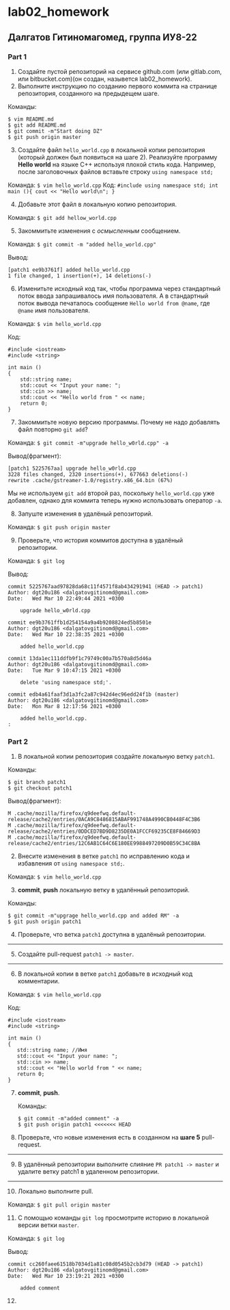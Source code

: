 # lab02_homework
## Далгатов Гитиномагомед, группа ИУ8-22
### Part 1
1. Создайте пустой репозиторий на сервисе github.com (или gitlab.com, или bitbucket.com)(он создан, назывется lab02_homework).
2. Выполните инструкцию по созданию первого коммита на странице репозитория, созданного на предыдещем шаге.
  
  Команды: 
  ```
  $ vim README.md
  $ git add README.md
  $ git commit -m"Start doing DZ"
  $ git push origin master
  ```
  
3. Создайте файл ```hello_world.cpp``` в локальной копии репозитория (который должен был появиться на шаге 2). Реализуйте программу **Hello world** на языке C++ используя плохой стиль кода. Например, после заголовочных файлов вставьте строку ```using namespace std;```
  
  Команда:  ```$ vim hello_world.cpp```
  Код: ```#include using namespace std; int main (){ cout << "Hello world\n"; }```
  
4. Добавьте этот файл в локальную копию репозитория.

  Команда: ```$ git add hellow_world.cpp```
  
5. Закоммитьте изменения с *осмысленным* сообщением.

  Команда: ```$ git commit -m "added hello_world.cpp"```
     
  Вывод:
  ```
  [patch1 ee9b3761f] added hello_world.cpp
  1 file changed, 1 insertion(+), 14 deletions(-)
  ```
  
6. Изменитьте исходный код так, чтобы программа через стандартный поток ввода запрашивалось имя пользователя. А в стандартный поток вывода печаталось сообщение ```Hello world from @name```, где ```@name``` имя пользователя.

  Команда: ```$ vim hello_world.cpp```
  
  Код: 
  ```
  #include <iostream>
  #include <string>

  int main ()
  { 
      std::string name;
      std::cout << "Input your name: ";
      std::cin >> name;
      std::cout << "Hello world from " << name;
      return 0;
  }
  ```
   
7. Закоммитьте новую версию программы. Почему не надо добавлять файл повторно ```git add```?

  Команда: ```$ git commit -m"upgrade hello_w0rld.cpp" -a```
  
  Вывод(фрагмент):
  ```
  [patch1 5225767aa] upgrade hello_w0rld.cpp
  3228 files changed, 2320 insertions(+), 677663 deletions(-)
  rewrite .cache/gstreamer-1.0/registry.x86_64.bin (67%)
  ```
  Мы не используем ```git add``` второй раз, поскольку ```hello_world.cpp``` уже добавлен, однако для коммита теперь нужно использовать оператор ```-a```.
  
8. Запуште изменения в удалёный репозиторий.

  Команда: ```$ git push origin master```
  
9. Проверьте, что история коммитов доступна в удалёный репозитории.

  Команда: ```$ git log```
  
  Вывод:
  ```
  commit 5225767aad97828da68c11f4571f8ab434291941 (HEAD -> patch1)
  Author: dgt20u186 <dalgatovgitinomd@gmail.com>
  Date:   Wed Mar 10 22:49:44 2021 +0300

      upgrade hello_w0rld.cpp

  commit ee9b3761ffb1d254154a9a4b9208824ed5b8501e
  Author: dgt20u186 <dalgatovgitinomd@gmail.com>
  Date:   Wed Mar 10 22:38:35 2021 +0300

      added hello_world.cpp

  commit 13da1ec111ddfb9f1c79749c00a7b570a8d5d46a
  Author: dgt20u186 <dalgatovgitinomd@gmail.com>
  Date:   Tue Mar 9 10:47:15 2021 +0300

      delete 'using namespace std;'.

  commit edb4a61faaf3d1a3fc2a87c942d4ec96edd24f1b (master)
  Author: dgt20u186 <dalgatovgitinomd@gmail.com>
  Date:   Mon Mar 8 12:17:56 2021 +0300

      added hello_world.cpp.
  :
  ```
  
### Part 2
1. В локальной копии репозитория создайте локальную ветку ```patch1```.

  Команды: 
  ```
  $ git branch patch1
  $ git checkout patch1
  ```
   
  Вывод(фрагмент):
  ```
  M	.cache/mozilla/firefox/q9deefwq.default-release/cache2/entries/0ACA9C8486815ABAF991748A4990CB0448F4C3B6
  M	.cache/mozilla/firefox/q9deefwq.default-release/cache2/entries/0DDCED7BD9D8235DE0A1FCCF69235CE8F84669D3
  M	.cache/mozilla/firefox/q9deefwq.default-release/cache2/entries/12C6AB1C64C6E180EE9988497209D0B59C34C8BA
  ```
  
2. Внесите изменения в ветке ```patch1``` по исправлению кода и избавления от ```using namespace std;```.

  Команда: ```$ vim hello_world.cpp```
  
3. **commit**, **push** локальную ветку в удалённый репозиторий.

  Команды: 
  ```
  $ git commit -m"upgrage hello_world.cpp and added RM" -a
  $ git push origin patch1
  ```
    
4. Проверьте, что ветка ```patch1``` доступна в удалёный репозитории.

---

5. Создайте pull-request ```patch1 -> master```.

---

6. В локальной копии в ветке ```patch1``` добавьте в исходный код комментарии.

  Команда: ```$ vim hello_world.cpp```
  
  Код:
  ```
  #include <iostream>
  #include <string>

  int main ()
  { 
     std::string name; //Имя
     std::cout << "Input your name: ";
     std::cin >> name;
     std::cout << "Hello world from " << name;
     return 0;
  }
  ```
  
7. **commit**, **push**.

   Команды: 
   ```
   $ git commit -m"added comment" -a
   $ git push origin patch1 <<<<<<< HEAD
   ```
   
8. Проверьте, что новые изменения есть в созданном на **шаге 5** pull-request.

---

9. В удалённый репозитории выполните слияние ```PR patch1 -> master``` и удалите ветку patch1 в удаленном репозитории.

---

10. Локально выполните pull.

  Команда: ```$ git pull origin master```
  
11. С помощью команды ```git log``` просмотрите историю в локальной версии ветки ```master```.

  Команда: ```$ git log```
  
  Вывод:
  ```
  commit cc260faee61518b7034d1a81c08d0545b2cb3d79 (HEAD -> patch1)
  Author: dgt20u186 <dalgatovgitinomd@gmail.com>
  Date:   Wed Mar 10 23:19:21 2021 +0300

      added comment
  ```
  
12. 
